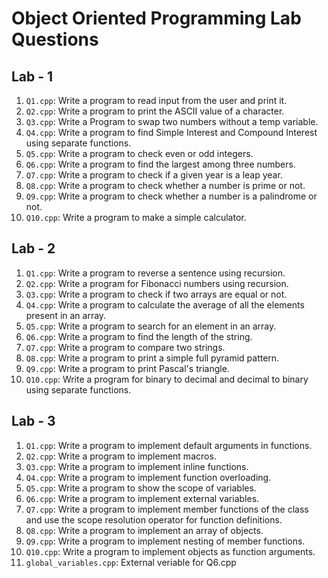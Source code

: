 # Object Oriented Programming Lab Questions

## Lab - 1
1. `Q1.cpp`: Write a program to read input from the user and print it.
2. `Q2.cpp`: Write a program to print the ASCII value of a character.
3. `Q3.cpp`: Write a Program to swap two numbers without a temp variable.
4. `Q4.cpp`: Write a program to find Simple Interest and Compound Interest using separate functions.
5. `Q5.cpp`: Write a program to check even or odd integers.
6. `Q6.cpp`: Write a program to find the largest among three numbers.
7. `Q7.cpp`: Write a program to check if a given year is a leap year.
8. `Q8.cpp`: Write a program to check whether a number is prime or not.
9. `Q9.cpp`: Write a program to check whether a number is a palindrome or not.
10. `Q10.cpp`: Write a program to make a simple calculator.

## Lab - 2
1. `Q1.cpp`: Write a program to reverse a sentence using recursion.
2. `Q2.cpp`: Write a program for Fibonacci numbers using recursion.
3. `Q3.cpp`: Write a program to check if two arrays are equal or not.
4. `Q4.cpp`: Write a program to calculate the average of all the elements present in an array.
5. `Q5.cpp`: Write a program to search for an element in an array.
6. `Q6.cpp`: Write a program to find the length of the string.
7. `Q7.cpp`: Write a program to compare two strings.
8. `Q8.cpp`: Write a program to print a simple full pyramid pattern.
9. `Q9.cpp`: Write a program to print Pascal's triangle.
10. `Q10.cpp`: Write a program for binary to decimal and decimal to binary using separate functions.

## Lab - 3
1. `Q1.cpp`: Write a program to implement default arguments in functions.
2. `Q2.cpp`: Write a program to implement macros.
3. `Q3.cpp`: Write a program to implement inline functions.
4. `Q4.cpp`: Write a program to implement function overloading.
5. `Q5.cpp`: Write a program to show the scope of variables.
6. `Q6.cpp`: Write a program to implement external variables.
7. `Q7.cpp`: Write a program to implement member functions of the class and use the scope resolution operator for function definitions.
8. `Q8.cpp`: Write a program to implement an array of objects.
9. `Q9.cpp`: Write a program to implement nesting of member functions.
10. `Q10.cpp`: Write a program to implement objects as function arguments.
11. `global_variables.cpp`: External veriable for Q6.cpp
